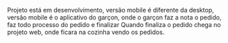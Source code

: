 Projeto está em desenvolvimento, versão mobile é diferente da desktop, versão mobile é o aplicativo do garçon, onde o garçon faz a nota o pedido, faz todo processo do pedido e finalizar
Quando finaliza o pedido chega no projeto web, onde ficara na cozinha vendo os pedidos.
